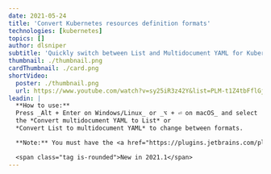 ```yaml
---
date: 2021-05-24
title: 'Convert Kubernetes resources definition formats'
technologies: [kubernetes]
topics: []
author: dlsniper
subtitle: 'Quickly switch between List and Multidocument YAML for Kubernetes resource definitions'
thumbnail: ./thumbnail.png
cardThumbnail: ./card.png
shortVideo:
  poster: ./thumbnail.png
  url: https://www.youtube.com/watch?v=sy25iR3z42Y&list=PLM-t1Z4tbFflGjn5Qzjjku5J7SX3p-nhY&index=15&t=0s
leadin: |
  **How to use:**
  Press _Alt + Enter on Windows/Linux_ or _⌥ + ⏎ on macOS_ and select
  the *Convert multidocument YAML to List* or
  *Convert List to multidocument YAML* to change between formats.

  **Note:** You must have the <a href="https://plugins.jetbrains.com/plugin/10485-kubernetes">Kubernetes plugin</a> provided by JetBrains installed for this action to work.

  <span class="tag is-rounded">New in 2021.1</span>
---
```

